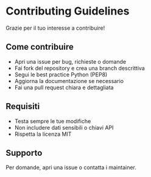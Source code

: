 # Contributing Guidelines

Grazie per il tuo interesse a contribuire!

## Come contribuire
- Apri una issue per bug, richieste o domande
- Fai fork del repository e crea una branch descrittiva
- Segui le best practice Python (PEP8)
- Aggiorna la documentazione se necessario
- Fai una pull request chiara e dettagliata

## Requisiti
- Testa sempre le tue modifiche
- Non includere dati sensibili o chiavi API
- Rispetta la licenza MIT

## Supporto
Per domande, apri una issue o contatta i maintainer.

